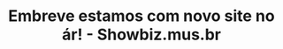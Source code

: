 ---
title: Embreve estamos com novo site no ár! - Showbiz.mus.br
layout: embreve
permalink: embreve
---